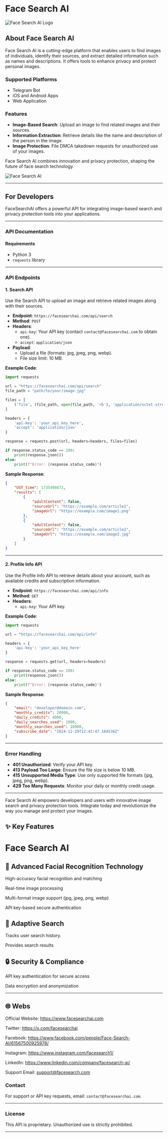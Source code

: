# Face Search AI

![Face Search AI Logo](https://www.facesearchai.com/FaceSeachLogo.svg)



## About Face Search AI

Face Search AI is a cutting-edge platform that enables users to find images of individuals, identify their sources, and extract detailed information such as names and descriptions. It offers tools to enhance privacy and protect personal images.


### Supported Platforms

- Telegram Bot  
- iOS and Android Apps  
- Web Application  

### Features

- **Image-Based Search**: Upload an image to find related images and their sources.  
- **Information Extraction**: Retrieve details like the name and description of the person in the image.  
- **Image Protection**: File DMCA takedown requests for unauthorized use of your images.  

Face Search AI combines innovation and privacy protection, shaping the future of face search technology.


![Face Search AI](https://www.google.com/url?sa=i&url=https%3A%2F%2Fdribbble.com%2Fshots%2F6783134-Face-recognition&psig=AOvVaw2bLSY20Be0hLvCV2A088lt&ust=1737626934469000&source=images&cd=vfe&opi=89978449&ved=0CBMQjRxqFwoTCMC7y_SKiYsDFQAAAAAdAAAAABAJ.gif)

---

## For Developers

FaceSearchAI offers a powerful API for integrating image-based search and privacy protection tools into your applications.

---

### API Documentation

#### Requirements

- Python 3  
- `requests` library  

---

### API Endpoints

#### 1. **Search API**

Use the Search API to upload an image and retrieve related images along with their sources.

- **Endpoint**: `https://facesearchai.com/api/search`  
- **Method**: `POST`  
- **Headers**:  
  - `api-key`: Your API key (contact `contact@facesearchai.com` to obtain one).  
  - `accept`: `application/json`  
- **Payload**:  
  - Upload a file (formats: jpg, jpeg, png, webp).  
  - File size limit: 10 MB.  

**Example Code**:

```python
import requests

url = "https://facesearchai.com/api/search"
file_path = "path/to/your/image.jpg"

files = [
    ('file', (file_path, open(file_path, 'rb'), 'application/octet-stream'))
]

headers = {
    'api-key': 'your_api_key_here',
    'accept': 'application/json'
}

response = requests.post(url, headers=headers, files=files)

if response.status_code == 200:
    print(response.json())
else:
    print(f"Error: {response.status_code}")
```

**Sample Response**:

```json
{
    "UST_time": 1735498671,
    "results": [
        {
            "adultContent": false,
            "sourceUrl": "https://example.com/article1",
            "imageUrl": "https://example.com/image1.png"
        },
        {
            "adultContent": false,
            "sourceUrl": "https://example.com/article2",
            "imageUrl": "https://example.com/image2.jpg"
        }
    ]
}
```

---

#### 2. **Profile Info API**

Use the Profile Info API to retrieve details about your account, such as available credits and subscription information.

- **Endpoint**: `https://facesearchai.com/api/info`  
- **Method**: `GET`  
- **Headers**:  
  - `api-key`: Your API key.  

**Example Code**:

```python
import requests

url = "https://facesearchai.com/api/info"

headers = {
    'api-key': 'your_api_key_here'
}

response = requests.get(url, headers=headers)

if response.status_code == 200:
    print(response.json())
else:
    print(f"Error: {response.status_code}")
```

**Sample Response**:

```json
{
    "email": "developer@domain.com",
    "monthly_credits": 20000,
    "daily_credits": 4000,
    "daily_searches_used": 1000,
    "monthly_searches_used": 10000,
    "subscribe_date": "2024-12-29T12:42:47.104536Z"
}
```

---

### Error Handling

- **401 Unauthorized**: Verify your API key.  
- **413 Payload Too Large**: Ensure the file size is below 10 MB.  
- **415 Unsupported Media Type**: Use only supported file formats (jpg, jpeg, png, webp).  
- **429 Too Many Requests**: Monitor your daily or monthly credit usage.  

---



Face Search AI empowers developers and users with innovative image search and privacy protection tools. Integrate today and revolutionize the way you manage and protect your images.   


## ✨ Key Features



# Face Search AI

## 🤖 Advanced Facial Recognition Technology

High-accuracy facial recognition and matching

Real-time image processing

Multi-format image support (jpg, jpeg, png, webp)

API key-based secure authentication



## 🧠 Adaptive Search

Tracks user search history.

Provides search results



## 🔒 Security & Compliance

API key authentication for secure access

Data encryption and anonymization

---

## 🌐 Webs

Official Website: https://www.facesearchai.com

Twitter: https://x.com/facesearchai

Facebook: https://www.facebook.com/people/Face-Search-AI/61567500925978/

Instagram: https://www.instagram.com/facesearch1/

LinkedIn: https://www.linkedin.com/company/facesearch-ai/

Support Email: support@facesearch.com


### Contact

For support or API key requests, email: `contact@facesearchai.com`.  

---

### License

This API is proprietary. Unauthorized use is strictly prohibited.  

--- 



